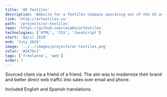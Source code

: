 ```yaml
---
title: 'AR Textiles'
description: 'Website for a Textiles Company operating out of the US and CA.'
link: 'http://artextiles.us'
path: '/projects/ar-textiles'
repo: 'https://github.com/cacabo/artextiles'
technologies: ['HTML', 'CSS', 'JavaScript']
start: 'April 2018'
end: 'July 2018'
image: '../../images/projects/ar-textiles.png'
color: '#247bc1'
tags: ['freelance', 'web']
order: 7
---
```


Sourced client via a friend of a friend. The aim was to modernize their brand and better direct web traffic into sales over email and phone.

Included English and Spanish translations.
